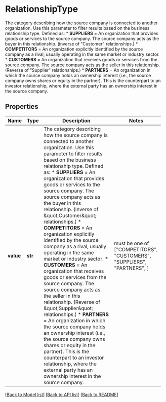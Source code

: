 # RelationshipType

The category describing how the source company is connected to another organization. Use this parameter to filter results based on the business relationship type. Defined as:    * **SUPPLIERS** = An organization that provides goods or services to the source company. The source company acts as the buyer in this relationship. (inverse of \"Customer\" relationships.)   * **COMPETITORS** = An organization explicitly identified by the source company as a rival, usually operating in the same market or industry sector.   * **CUSTOMERS** = An organization that receives goods or services from the source company. The source company acts as the seller in this relationship. (Reverse of \"Supplier\" relationships.)   * **PARTNERS** = An organization in which the source company holds an ownership interest (i.e., the source company owns shares or equity in the partner). This is the counterpart to an investor relationship, where the external party has an ownership interest in the source company. 

## Properties
Name | Type | Description | Notes
------------ | ------------- | ------------- | -------------
**value** | **str** | The category describing how the source company is connected to another organization. Use this parameter to filter results based on the business relationship type. Defined as:    * **SUPPLIERS** &#x3D; An organization that provides goods or services to the source company. The source company acts as the buyer in this relationship. (inverse of \&quot;Customer\&quot; relationships.)   * **COMPETITORS** &#x3D; An organization explicitly identified by the source company as a rival, usually operating in the same market or industry sector.   * **CUSTOMERS** &#x3D; An organization that receives goods or services from the source company. The source company acts as the seller in this relationship. (Reverse of \&quot;Supplier\&quot; relationships.)   * **PARTNERS** &#x3D; An organization in which the source company holds an ownership interest (i.e., the source company owns shares or equity in the partner). This is the counterpart to an investor relationship, where the external party has an ownership interest in the source company.  |  must be one of ["COMPETITORS", "CUSTOMERS", "SUPPLIERS", "PARTNERS", ]

[[Back to Model list]](../README.md#documentation-for-models) [[Back to API list]](../README.md#documentation-for-api-endpoints) [[Back to README]](../README.md)


